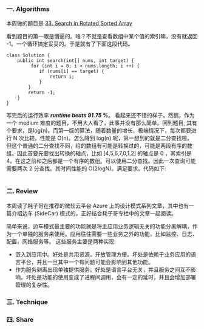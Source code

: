 ### 一. Algorithms
本周做的题目是 [33. Search in Rotated Sorted Array](https://leetcode.com/problems/search-in-rotated-sorted-array/description/) 

看到题目的第一眼是懵逼的。啥？不就是查看数组中某个值的索引嘛，没有就返回 -1。一个循环搞定妥妥的。于是就有了下面这段代码。

```
class Solution {
    public int search(int[] nums, int target) {
         for (int i = 0; i < nums.length; i ++) {
            if (nums[i] == target) {
                return i;
            }
        }
        return -1;
    }
}
```

写完后的运行效率 ***runtime beats 91.75 %***。 看起来还不错的样子。然鹅，作为一个 medium 难度的题目，不用大人看了，此事并没有那么简单。回到题目, 其有个要求，是log(n)。而第一版的算法，随着数量的增长，极端情况下，每次都要进行 N 次比较。性能是 O(n)。怎么降到 log(n) 呢，第一想到的就是二分查找啦。但这个普通的二分查找不同，给的数组有可能是转换过的，可能是两段有序的数组。因此首要先要找出转换的轴点，比如 [4,5,6,7,0,1,2] 的轴点是 0 ，其索引是 4。在这之前和之后都是一个有序的数组。可以使用二分查找。因此一次查询可能需要两次 2 分查找。其时间性能的  O(2logN)。满足要求。代码如下:

```
```

### 二. Review

本周读了耗子哥在推荐的微软云平台 Azure 上的设计模式系列文章，其中也有一篇介绍边车 (SideCar) 模式的，正好结合耗子哥专栏中的文章一起阅读。

简单来说，边车模式最主要的功能就是将主应用业务逻辑无关的功能分离解耦，作为一个单独的服务来使用。应用往往需要一些业务之外的功能，比如监控、日志、配置，网络服务等。 这些服务主要是两种实现:

*  嵌入到应用中。好处是共用资源，开放管理方便。坏处是依赖于业务应用的语言平台，并且一旦其中一个有问题可能会影响到其他功能。
*  作为服务剥离出现单独提供服务。好处是语言平台无关，并且服务之间互不影响。坏处是功能的使用变成了进程间调用，会有一定的延时，并且会增加部署管理的复杂性。



### 三. Technique


### 四. Share

